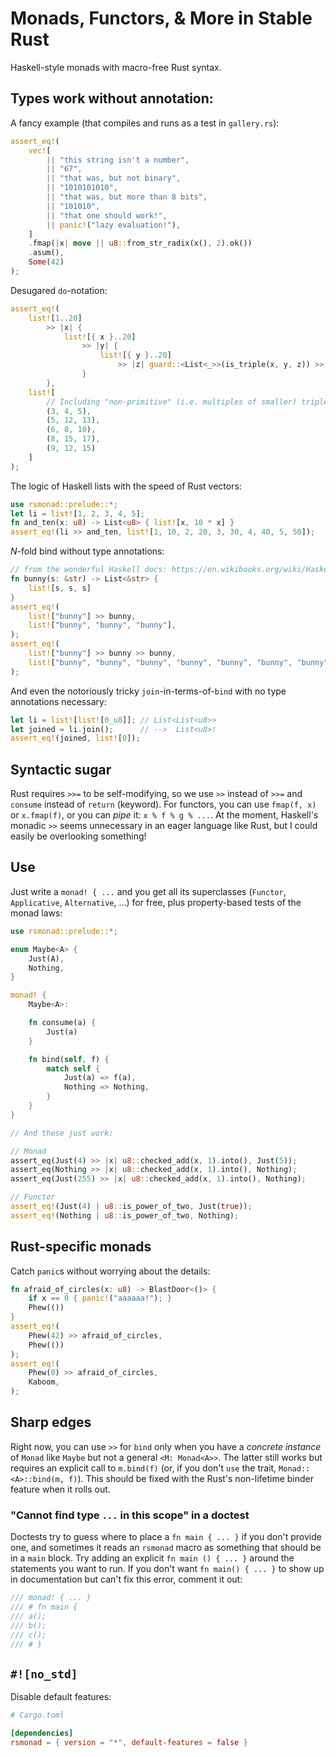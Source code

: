 # Monads, Functors, & More in Stable Rust

Haskell-style monads with macro-free Rust syntax.

## Types work without annotation:

A fancy example (that compiles and runs as a test in `gallery.rs`):
```rust
assert_eq!(
    vec![
        || "this string isn't a number",
        || "67",
        || "that was, but not binary",
        || "1010101010",
        || "that was, but more than 8 bits",
        || "101010",
        || "that one should work!",
        || panic!("lazy evaluation!"),
    ]
    .fmap(|x| move || u8::from_str_radix(x(), 2).ok())
    .asum(),
    Some(42)
);
```

Desugared `do`-notation:
```rust
assert_eq!(
    list![1..20]
        >> |x| {
            list![{ x }..20]
                >> |y| {
                    list![{ y }..20]
                        >> |z| guard::<List<_>>(is_triple(x, y, z)) >> |_| list![(x, y, z)]
                }
        },
    list![
        // Including "non-primitive" (i.e. multiples of smaller) triples
        (3, 4, 5),
        (5, 12, 13),
        (6, 8, 10),
        (8, 15, 17),
        (9, 12, 15)
    ]
);
```

The logic of Haskell lists with the speed of Rust vectors:
```rust
use rsmonad::prelude::*;
let li = list![1, 2, 3, 4, 5];
fn and_ten(x: u8) -> List<u8> { list![x, 10 * x] }
assert_eq!(li >> and_ten, list![1, 10, 2, 20, 3, 30, 4, 40, 5, 50]);
```

_N_-fold bind without type annotations:
```rust
// from the wonderful Haskell docs: https://en.wikibooks.org/wiki/Haskell/Understanding_monads/List
fn bunny(s: &str) -> List<&str> {
    list![s, s, s]
}
assert_eq!(
    list!["bunny"] >> bunny,
    list!["bunny", "bunny", "bunny"],
);
assert_eq!(
    list!["bunny"] >> bunny >> bunny,
    list!["bunny", "bunny", "bunny", "bunny", "bunny", "bunny", "bunny", "bunny", "bunny"],
);
```

And even the notoriously tricky `join`-in-terms-of-`bind` with no type annotations necessary:
```rust
let li = list![list![0_u8]]; // List<List<u8>>
let joined = li.join();      // -->  List<u8>!
assert_eq!(joined, list![0]);
```

## Syntactic sugar

Rust requires `>>=` to be self-modifying, so we use `>>` instead of `>>=` and `consume` instead of `return` (keyword).
For functors, you can use `fmap(f, x)` or `x.fmap(f)`, or you can _pipe_ it: `x % f % g % ...`.
At the moment, Haskell's monadic `>>` seems unnecessary in an eager language like Rust, but I could easily be overlooking something!

## Use

Just write a `monad! { ...` and you get all its superclasses (`Functor`, `Applicative`, `Alternative`, ...) for free, plus property-based tests of the monad laws:
```rust
use rsmonad::prelude::*;

enum Maybe<A> {
    Just(A),
    Nothing,
}

monad! {
    Maybe<A>:

    fn consume(a) {
        Just(a)
    }

    fn bind(self, f) {
        match self {
            Just(a) => f(a),
            Nothing => Nothing,
        }
    }
}

// And these just work:

// Monad
assert_eq(Just(4) >> |x| u8::checked_add(x, 1).into(), Just(5));
assert_eq(Nothing >> |x| u8::checked_add(x, 1).into(), Nothing);
assert_eq(Just(255) >> |x| u8::checked_add(x, 1).into(), Nothing);

// Functor
assert_eq!(Just(4) | u8::is_power_of_two, Just(true));
assert_eq!(Nothing | u8::is_power_of_two, Nothing);
```

## Rust-specific monads

Catch `panic`s without worrying about the details:
```rust
fn afraid_of_circles(x: u8) -> BlastDoor<()> {
    if x == 0 { panic!("aaaaaa!"); }
    Phew(())
}
assert_eq!(
    Phew(42) >> afraid_of_circles,
    Phew(())
);
assert_eq!(
    Phew(0) >> afraid_of_circles,
    Kaboom,
);
```
## Sharp edges

Right now, you can use `>>` for `bind` only when you have a _concrete instance_ of `Monad` like `Maybe` but not a general `<M: Monad<A>>`.
The latter still works but requires an explicit call to `m.bind(f)` (or, if you don't `use` the trait, `Monad::<A>::bind(m, f)`).
This should be fixed with the Rust's non-lifetime binder feature when it rolls out.

### "Cannot find type `...` in this scope" in a doctest

Doctests try to guess where to place a `fn main { ... }` if you don't provide one, and sometimes it reads an `rsmonad` macro as something that should be in a `main` block.
Try adding an explicit `fn main () { ... }` around the statements you want to run.
If you don't want `fn main() { ... }` to show up in documentation but can't fix this error, comment it out:
```rust
/// monad! { ... }
/// # fn main {
/// a();
/// b();
/// c();
/// # }
```

## `#![no_std]`

Disable default features:

```toml
# Cargo.toml

[dependencies]
rsmonad = { version = "*", default-features = false }
```
